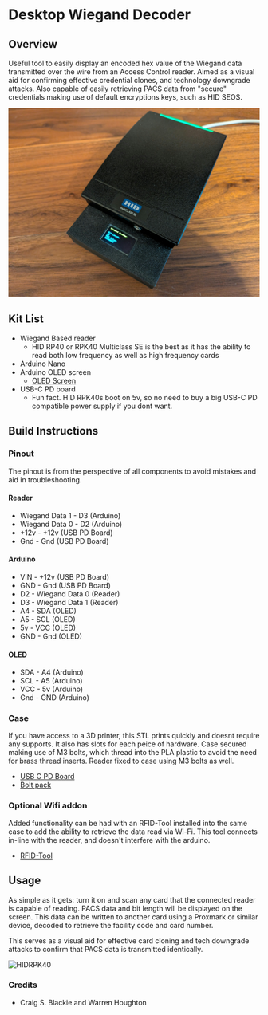 # Desktop Wiegand Decoder

Overview
--------

Useful tool to easily display an encoded hex value of the Wiegand data transmitted over the wire from an Access Control reader.
Aimed as a visual aid for confirming effective credential clones, and technology downgrade attacks.
Also capable of easily retrieving PACS data from "secure" credentials making use of default encryptions keys, such as HID SEOS.

![HIDRP40](https://github.com/craigsblackie/desktop-decoder/blob/main/Images/Desktop_Decoder4.jpg?raw=true)

Kit List
--------

*   Wiegand Based reader
    *   HID RP40 or RPK40 Multiclass SE is the best as it has the ability to read both low frequency as well as high frequency cards
*   Arduino Nano
*   Arduino OLED screen
    *   [OLED Screen](https://www.amazon.co.uk/gp/product/B08NDJ3S3Q/ref=ppx_yo_dt_b_asin_title_o02_s00?ie=UTF8&psc=1)
* USB-C PD board
    * Fun fact. HID RPK40s boot on 5v, so no need to buy a big USB-C PD compatible power supply if you dont want.

Build Instructions
------------------

### Pinout

The pinout is from the perspective of all components to avoid mistakes and aid in troubleshooting.

#### Reader

*   Wiegand Data 1 - D3 (Arduino)
*   Wiegand Data 0 - D2 (Arduino)
*   +12v - +12v (USB PD Board)
*   Gnd - Gnd (USB PD Board)

#### Arduino

*   VIN - +12v (USB PD Board)
*   GND - Gnd (USB PD Board)
*   D2 - Wiegand Data 0 (Reader)
*   D3 - Wiegand Data 1 (Reader)
*   A4 - SDA (OLED)
*   A5 - SCL (OLED)
*   5v - VCC (OLED)
*   GND - Gnd (OLED)

#### OLED

*   SDA - A4 (Arduino)
*   SCL - A5 (Arduino)
*   VCC - 5v (Arduino)
*   Gnd - GND (Arduino)

### Case

If you have access to a 3D printer, this STL prints quickly and doesnt require any supports. It also has slots for each peice of hardware.
Case secured making use of M3 bolts, which thread into the PLA plastic to avoid the need for brass thread inserts.
Reader fixed to case using M3 bolts as well.

*   [USB C PD Board](https://www.amazon.co.uk/Youmile-charge-trigger-module-voltage/dp/B09WTQC5Q4)
*   [Bolt pack](https://www.amazon.co.uk/TOOINKCV-Metric-Washers-Assortment-Machine/dp/B0CLRRKVV6)

### Optional Wifi addon

Added functionality can be had with an RFID-Tool installed into the same case to add the ability to retrieve the data read via Wi-Fi. This tool connects in-line with the reader, and doesn't interfere with the arduino.

*   [RFID-Tool](https://labs.ksec.co.uk/product/esp-rfid-tool/)

Usage
-----

As simple as it gets: turn it on and scan any card that the connected reader is capable of reading. PACS data and bit length will be displayed on the screen. This data can be written to another card using a Proxmark or similar device, decoded to retrieve the facility code and card number.

This serves as a visual aid for effective card cloning and tech downgrade attacks to confirm that PACS data is transmitted identically.

![HIDRPK40](https://github.com/craigsblackie/desktop-decoder/blob/main/Images/Desktop%20Decoder3.jpg?raw=true)

### Credits
* Craig S. Blackie and Warren Houghton 
